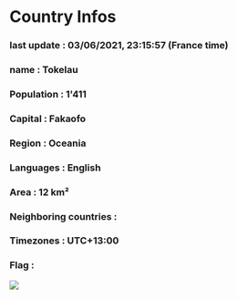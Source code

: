 # Country  Infos
### last update : 03/06/2021, 23:15:57 (France time)

### name : Tokelau
### Population : 1'411
### Capital : Fakaofo
### Region : Oceania
### Languages : English
### Area : 12 km²
### Neighboring countries : 
### Timezones : UTC+13:00

### Flag :
![](https://restcountries.eu/data/tkl.svg)